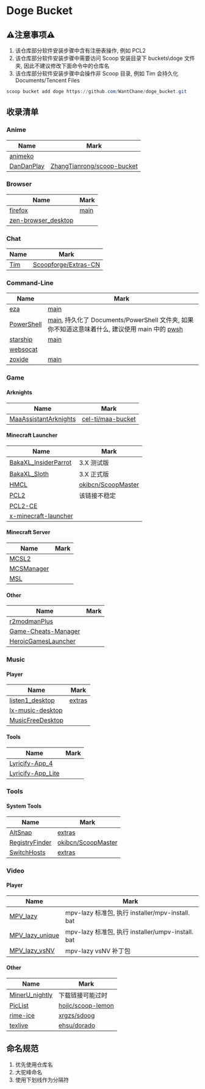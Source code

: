 # Doge Bucket

## ⚠️注意事项⚠️

1. 该仓库部分软件安装步骤中含有注册表操作, 例如 PCL2
2. 该仓库部分软件安装步骤中需要访问 Scoop 安装目录下 buckets\doge 文件夹, 因此不建议修改下面命令中的仓库名
3. 该仓库部分软件安装步骤中会操作非 Scoop 目录, 例如 Tim 会持久化 Documents/Tencent Files

```powershell
scoop bucket add doge https://github.com/WantChane/doge_bucket.git
```

## 收录清单

### Anime

| Name                                            | Mark                                                                                                           |
| ----------------------------------------------- | -------------------------------------------------------------------------------------------------------------- |
| [animeko](https://github.com/open-ani/animeko/) |                                                                                                                |
| [DanDanPlay](https://www.dandanplay.com/)       | [ZhangTianrong/scoop-bucket](https://github.com/ZhangTianrong/scoop-bucket/blob/master/bucket/dandanplay.json) |

### Browser

| Name                                            | Mark                                                                             |
| ----------------------------------------------- | -------------------------------------------------------------------------------- |
| [firefox](https://www.mozilla.org/firefox/)     | [main](https://github.com/ScoopInstaller/Extras/blob/master/bucket/firefox.json) |
| [zen-browser_desktop](https://zen-browser.app/) |                                                                                  |

### Chat

| Name                       | Mark                                                                                        |
| -------------------------- | ------------------------------------------------------------------------------------------- |
| [Tim](https://tim.qq.com/) | [Scoopforge/Extras-CN](https://github.com/Scoopforge/Extras-CN/blob/master/bucket/tim.json) |

### Command-Line

| Name                                                   | Mark                                                                                                                                                                                                                                        |
| ------------------------------------------------------ | ------------------------------------------------------------------------------------------------------------------------------------------------------------------------------------------------------------------------------------------- |
| [eza](https://github.com/eza-community/eza)            | [main](https://github.com/ScoopInstaller/Main/blob/master/bucket/eza.json)                                                                                                                                                                  |
| [PowerShell](https://github.com/PowerShell/PowerShell) | [main](https://github.com/ScoopInstaller/Main/blob/master/bucket/pwsh.json), 持久化了 Documents/PowerShell 文件夹, 如果你不知道这意味着什么, 建议使用 main 中的 [pwsh](https://github.com/ScoopInstaller/Main/blob/master/bucket/pwsh.json) |
| [starship](https://starship.rs)                        | [main](https://github.com/ScoopInstaller/Main/blob/master/bucket/starship.json)                                                                                                                                                             |
| [websocat](https://github.com/vi/websocat)             |                                                                                                                                                                                                                                             |
| [zoxide](https://github.com/ajeetdsouza/zoxide)        | [main](https://github.com/ScoopInstaller/Main/blob/master/bucket/zoxide.json)                                                                                                                                                               |

### Game

#### Arknights

| Name                                      | Mark                                                                                  |
| ----------------------------------------- | ------------------------------------------------------------------------------------- |
| [MaaAssistantArknights](https://maa.plus) | [cel-ti/maa-bucket](https://github.com/cel-ti/maa-bucket/blob/master/bucket/maa.json) |

#### Minecraft Launcher

| Name                                                    | Mark                                                                                     |
| ------------------------------------------------------- | ---------------------------------------------------------------------------------------- |
| [BakaXL_InsiderParrot](https://www.bakaxl.com)          | 3.X 测试版                                                                               |
| [BakaXL_Sloth](https://www.bakaxl.com)                  | 3.X 正式版                                                                               |
| [HMCL](https://github.com/huanghongxun/HMCL)            | [okibcn/ScoopMaster](https://github.com/okibcn/ScoopMaster/blob/master/bucket/hmcl.json) |
| [PCL2](https://github.com/Hex-Dragon/PCL2)              | 该链接不稳定                                                                             |
| [PCL2-CE](https://pcl-community.github.io/PCL2-CE-Web/) |                                                                                          |
| [x-minecraft-launcher](https://xmcl.app/zh/)            |                                                                                          |

#### Minecraft Server

| Name                                      | Mark |
| ----------------------------------------- | ---- |
| [MCSL2](https://v2.mcsl.com.cn/)          |      |
| [MCSManager](https://www.mcsmanager.com/) |      |
| [MSL](https://www.mslmc.cn/)              |      |

#### Other

| Name                                                                   | Mark |
| ---------------------------------------------------------------------- | ---- |
| [r2modmanPlus](https://github.com/ebkr/r2modmanPlus)                   |      |
| [Game-Cheats-Manager](https://github.com/dyang886/Game-Cheats-Manager) |      |
| [HeroicGamesLauncher](https://heroicgameslauncher.com/)                |      |

### Music

#### Player

| Name                                                              | Mark                                                                                      |
| ----------------------------------------------------------------- | ----------------------------------------------------------------------------------------- |
| [listen1_desktop](http://listen1.github.io/listen1/)              | [extras](https://github.com/ScoopInstaller/Extras/blob/master/bucket/listen1desktop.json) |
| [lx-music-desktop](https://github.com/lyswhut/lx-music-desktop)   |                                                                                           |
| [MusicFreeDesktop](https://github.com/maotoumao/MusicFreeDesktop) |                                                                                           |

#### Tools

| Name                                       | Mark |
| ------------------------------------------ | ---- |
| [Lyricify-App_4](https://lyricify.app/)    |      |
| [Lyricify-App_Lite](https://lyricify.app/) |      |

### Tools

#### System Tools

| Name                                             | Mark                                                                                                |
| ------------------------------------------------ | --------------------------------------------------------------------------------------------------- |
| [AltSnap](https://github.com/RamonUnch/AltSnap)  | [extras](https://github.com/ScoopInstaller/Extras/blob/master/bucket/altsnap.json)                  |
| [RegistryFinder](https://registry-finder.com/)   | [okibcn/ScoopMaster](https://github.com/okibcn/ScoopMaster/blob/master/bucket/registry-finder.json) |
| [SwitchHosts](https://switchhosts.vercel.app/zh) | [extras](https://github.com/ScoopInstaller/Extras/blob/master/bucket/switchhosts.json)              |

### Video

#### Player

| Name                                                    | Mark                                              |
| ------------------------------------------------------- | ------------------------------------------------- |
| [MPV_lazy](https://github.com/hooke007/MPV_lazy)        | mpv-lazy 标准包, 执行 installer/mpv-install. bat  |
| [MPV_lazy_unique](https://github.com/hooke007/MPV_lazy) | mpv-lazy 标准包, 执行 installer/umpv-install. bat |
| [MPV_lazy_vsNV](https://github.com/hooke007/MPV_lazy)   | mpv-lazy vsNV 补丁包 <br>                         |

#### Other

| Name                                          | Mark                                                                                      |
| --------------------------------------------- | ----------------------------------------------------------------------------------------- |
| [MinerU_nightly](https://mineru.net/)         | 下载链接可能过时                                                                          |
| [PicList](https://piclist.cn/)                | [hoilc/scoop-lemon](https://github.com/hoilc/scoop-lemon/blob/master/bucket/piclist.json) |
| [rime-ice](https://github.com/iDvel/rime-ice) | [xrgzs/sdoog](https://github.com/xrgzs/sdoog/blob/master/bucket/rime-ice.json)            |
| [texlive](https://tug.org/texlive/)           | [ehsu/dorado](https://github.com/chawyehsu/dorado/blob/master/bucket/texlive.json)        |

## 命名规范

1. 优先使用仓库名
2. 大驼峰命名
3. 使用下划线作为分隔符

